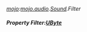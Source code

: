 _[mojo](../../modules/mojo/mojo-module.md):[mojo.audio](../../modules/mojo/mojo-audio.md).[Sound](../../modules/mojo/mojo-audio-sound.md).Filter_
##### Property Filter:[UByte](../../modules/wonkey/wonkey-types-ubyte.md)
